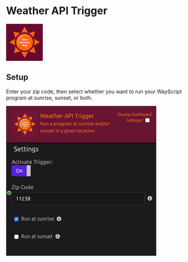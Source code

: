 # Weather API Trigger

![Run your program at sunrise and/or sunset in a given location.](../../.gitbook/assets/open_weather_map.png)

## Setup

Enter your zip code, then select whether you want to run your WayScript program at sunrise, sunset, or both.

![](../../.gitbook/assets/screen-shot-2019-07-15-at-5.53.15-pm.png)

